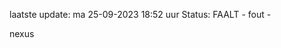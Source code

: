laatste update: 
ma 25-09-2023 18:52   uur 
Status: FAALT - fout - 
<div class="service R">nexus</div>
